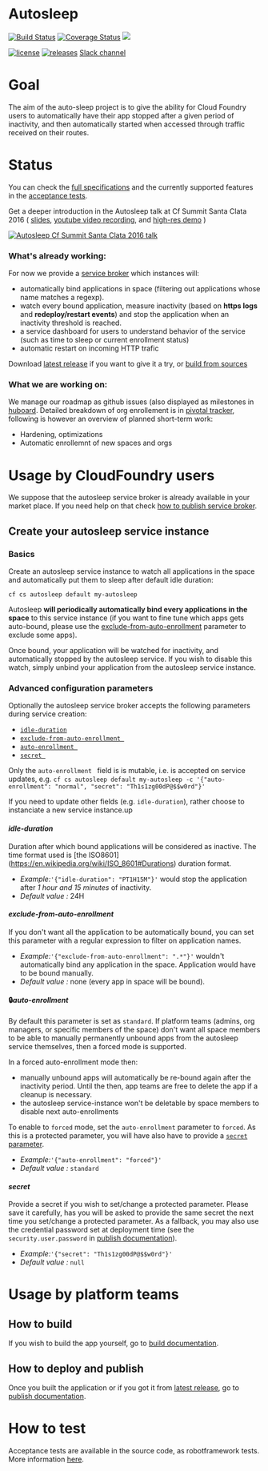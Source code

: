 # Autosleep 
[![Build Status](https://travis-ci.org/cloudfoundry-community/autosleep.svg?branch=develop)](https://travis-ci.org/cloudfoundry-community/autosleep) 
[![Coverage Status](https://coveralls.io/repos/github/cloudfoundry-community/autosleep/badge.svg?branch=develop)](https://coveralls.io/github/cloudfoundry-community/autosleep?branch=develop)
[![](https://img.shields.io/github/issues/cloudfoundry-community/autosleep.svg)](https://github.com/cloudfoundry-community/autosleep/issues)

[![license](https://img.shields.io/github/license/cloudfoundry-community/autosleep.svg)](https://github.com/cloudfoundry-community/autosleep/blob/develop/LICENSE) 
[![releases](https://img.shields.io/github/release/cloudfoundry-community/autosleep.svg)](https://github.com/cloudfoundry-community/autosleep/releases)
[Slack channel](https://cloudfoundry.slack.com/messages/autosleep/) 

# Goal
The aim of the auto-sleep project is to give the ability for Cloud Foundry users to automatically have their app stopped after a given period of inactivity, and then automatically started when accessed through traffic received on their routes.

# Status

You can check the [full specifications](https://docs.google.com/document/d/1tMhIBX3tw7kPEOMCzKhUgmtmr26GVxyXwUTwMO71THI/) and the currently supported features in the [acceptance tests](doc/acceptance.md).

Get a deeper introduction in the Autosleep talk at Cf Summit Santa Clata 2016 ( [slides](http://fr.slideshare.net/gberche/autosleep-inactive-apps-get-automatically-put-to-sleep-and-restarted-on-incoming-traffic),  [youtube video recording](https://www.youtube.com/watch?v=fQQRGxqkM-4&index=29&list=PLhuMOCWn4P9gGrKEtCBKYpEl5BXGBCsQZ), and [high-res demo](https://drive.google.com/open?id=0B_RQz82RzSUndnd4TFJOODFkTU0) )

[![Autosleep Cf Summit Santa Clata 2016 talk](https://cloud.githubusercontent.com/assets/4748380/16609625/d3367eba-4355-11e6-9392-25e6958d59d8.png)](http://fr.slideshare.net/gberche/autosleep-inactive-apps-get-automatically-put-to-sleep-and-restarted-on-incoming-traffic)

### What's already working:
For now we provide a [service broker](https://docs.cloudfoundry.org/services/managing-service-brokers.html) which instances will:

* automatically bind applications in space (filtering out applications whose name matches a regexp).
* watch every bound application, measure inactivity (based on **https logs** and **redeploy/restart events**) and stop the application when an inactivity threshold is reached.
* a service dashboard for users to understand behavior of the service (such as time to sleep or current enrollment status)
* automatic restart on incoming HTTP trafic 

Download [latest release](https://github.com/cloudfoundry-community/autosleep/releases/) if you want to give it a try, or [build from sources](/doc/build.md)

### What we are working on:

We manage our roadmap as github issues (also displayed as milestones in [huboard](https://huboard.com/cloudfoundry-community/autosleep). Detailed breakdown of org enrollement is in [pivotal tracker](https://www.pivotaltracker.com/n/projects/1891357), following is however an overview of planned short-term work:
* Hardening, optimizations
* Automatic enrollemnt of new spaces and orgs

# Usage by CloudFoundry users

We suppose that the autosleep service broker is already available in your market place. If you need help on that check [how to publish service broker](doc/publish.md).


## Create your autosleep service instance

### Basics

Create an autosleep service instance to watch all applications in the space and automatically put them to sleep after default idle duration:

`
cf cs autosleep default my-autosleep
`

Autosleep **will periodically automatically bind every applications in the space** to this service instance (if you want to fine tune which apps gets auto-bound, please use the [exclude-from-auto-enrollment](#exclude-from-auto-enrollment) parameter to exclude some apps). 

Once bound, your application will be watched for inactivity, and automatically stopped by the autosleep service. If you wish to disable this watch, simply unbind your application from the autosleep service instance.

### Advanced configuration parameters

Optionally the autosleep service broker accepts the following parameters during service creation: 

- [`idle-duration`](#idle-duration)
- [`exclude-from-auto-enrollment `](#exclude-from-auto-enrollment)
- [`auto-enrollment `](#lockauto-enrollment)
- [`secret `](#secret)

<!--
- [`autosleep-despite-route-services-error`](#autosleep-despite-route-services-error)
-->

Only the `auto-enrollment ` field is is mutable, i.e. is accepted on service updates, e.g.
`
cf cs autosleep default my-autosleep -c '{"auto-enrollment": "normal", "secret": "Th1s1zg00dP@$$w0rd"}'
`

If you need to update other fields (e.g. `idle-duration`), rather choose to instanciate a new service instance.up

#### *idle-duration* 
Duration after which bound applications will be considered as inactive. The time format used is [the ISO8601] (https://en.wikipedia.org/wiki/ISO_8601#Durations) duration format.

- *Example:*`'{"idle-duration": "PT1H15M"}'`
 would stop the application after *1 hour and 15 minutes* of inactivity.
- *Default value :*  24H

#### *exclude-from-auto-enrollment* 
If you don't want all the application to be automatically bound, you can set this parameter with a regular expression to filter on application names.

- *Example:*`'{"exclude-from-auto-enrollment": ".*"}'`
 wouldn't automatically bind any application in the space. Application would have to be bound manually.
- *Default value :*  none (every app in space will be bound).


#### :lock:*auto-enrollment* 

By default this parameter is set as `standard`. If platform teams (admins, org managers, or specific members of the space) don't want all space members to be able to manually permanently unbound apps from the autosleep service themselves, then a forced mode is supported.

In a forced auto-enrollment mode then:

* manually unbound apps will automatically be re-bound again after the inactivity period. Until the then, app teams are free to delete the app if a cleanup is necessary.
* the autosleep service-instance won't be deletable by space members to disable next auto-enrollments

To enable to `forced` mode, set the `auto-enrollment` parameter to ``forced``. As this is a protected parameter, you will have also have to provide a [`secret` parameter](#secret).

- *Example:*`'{"auto-enrollment": "forced"}'`
- *Default value :* `standard`

#### *secret*

Provide a secret if you wish to set/change a protected parameter. Please save it carefully, has you will be asked to provide the same secret the next time you set/change a protected parameter. As a fallback, you may also use the credential password set at deployment time (see  the `security.user.password` in [publish documentation](doc/publish.md)).

- *Example:*`'{"secret": "Th1s1zg00dP@$$w0rd"}'`
- *Default value :* `null`


<!--
#### *autosleep-despite-route-services-error*

On some application, *cloudfoundry api* may refuse to bind *autosleep service instance* (exposing itself as a route service) to the application's routes (we need to do this operation to reroute all application flow to *autosleep* in order to restart the application if requested). Since we perform these binding operations **before** stopping application, if *api* refuse the operation, the application will never be stopped. 
By setting the value of this parameter to `true`, you skip the errors sent by *route binding* operations and put the application to sleep anyway. Be aware that the application will not be restarted automatically by the *autosleep* if requested.

* Example `'{"autosleep-despite-route-services-error" : true}'`
* *Default value*: `false`

-->



# Usage by platform teams

## How to build
If you wish to build the app yourself, go to [build documentation](doc/build.md).

## How to deploy and publish
Once you built the application or if you got it from [latest release](https://github.com/cloudfoundry-community/autosleep/releases/), go to [publish documentation](doc/publish.md).

# How to test
Acceptance tests are available in the source code, as robotframework tests. More information [here](doc/acceptance.md).
